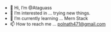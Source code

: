 - 👋 Hi, I’m @Ataguass
- 👀 I’m interested in ... trying new things.
- 🌱 I’m currently learning ... Mern Stack
- 📫 How to reach me ... polnath471@gmail.com


<!---
Ataguass/Ataguass is a ✨ special ✨ repository because its `README.md` (this file) appears on your GitHub profile.
You can click the Preview link to take a look at your changes.
--->
